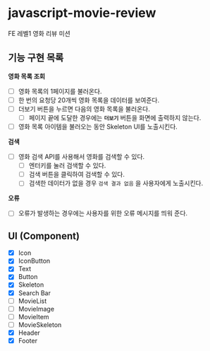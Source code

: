 # javascript-movie-review

FE 레벨1 영화 리뷰 미션

## 기능 구현 목록

**영화 목록 조회**

- [ ] 영화 목록의 1페이지를 불러온다.
- [ ] 한 번의 요청당 20개씩 영화 목록을 데이터를 보여준다.
- [ ] 더보기 버튼을 누르면 다음의 영화 목록을 불러온다.
  - [ ] 페이지 끝에 도달한 경우에는 **`더보기`** 버튼을 화면에 출력하지 않는다.
- [ ] 영화 목록 아이템을 불러오는 동안 Skeleton UI를 노출시킨다.

**검색**

- [ ] 영화 검색 API를 사용해서 영화를 검색할 수 있다.
  - [ ] 엔터키를 눌러 검색할 수 있다.
  - [ ] 검색 버튼을 클릭하여 검색할 수 있다.
  - [ ] 검색한 데이터가 없을 경우 `검색 결과 없음` 을 사용자에게 노출시킨다.

**오류**

- [ ] 오류가 발생하는 경우에는 사용자를 위한 오류 메시지를 띄워 준다.

## UI (Component)

- [x] Icon
- [x] IconButton
- [x] Text
- [x] Button
- [x] Skeleton
- [x] Search Bar
- [ ] MovieList
- [ ] MovieImage
- [ ] MovieItem
- [ ] MovieSkeleton
- [x] Header
- [x] Footer
